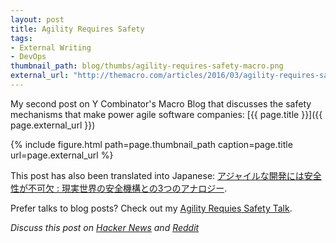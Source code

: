 ```yaml
---
layout: post
title: Agility Requires Safety
tags:
- External Writing
- DevOps
thumbnail_path: blog/thumbs/agility-requires-safety-macro.png
external_url: "http://themacro.com/articles/2016/03/agility-requires-safety/"
---
```


My second post on Y Combinator's Macro Blog that discusses the safety mechanisms that make power agile software
companies: [{{ page.title }}]({{ page.external_url }})

{% include figure.html path=page.thumbnail_path caption=page.title url=page.external_url %}

This post has also been translated into Japanese: [アジャイルな開発には安全性が不可欠 :
現実世界の安全機構との3つのアナロジー](http://postd.cc/agility-requires-safety/).

Prefer talks to blog posts? Check out my [Agility Requies Safety
Talk](https://it.badykov.com/writing/2016/02/14/agility-requires-safety/).

*Discuss this post on [Hacker News](https://news.ycombinator.com/item?id=11394993) and
[Reddit](https://www.reddit.com/r/programming/comments/4cp0e9/agility_requires_safety/)*